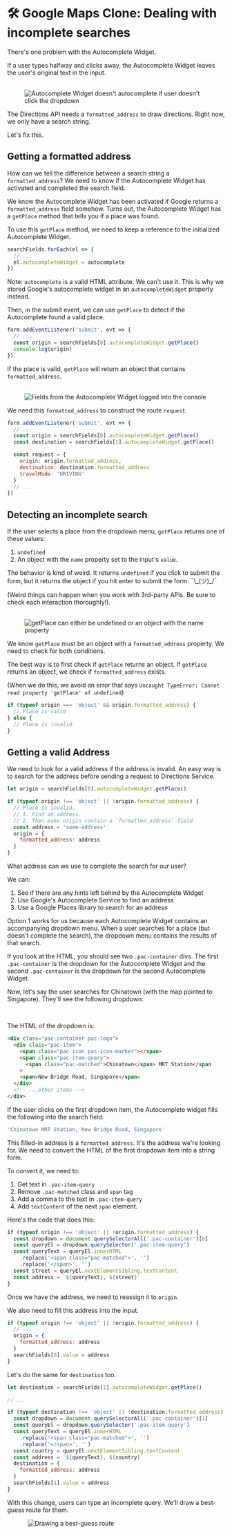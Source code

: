 # 🛠️ Google Maps Clone: Dealing with incomplete searches

There's one problem with the Autocomplete Widget.

If a user types halfway and clicks away, the Autocomplete Widget leaves the user's original text in the input.

<figure>
  <img src="../../images/components/google-map/incomplete-searches/problem.gif" alt="Autocomplete Widget doesn't autocomplete if user doesn't click the dropdown">
</figure>

The Directions API needs a `formatted_address` to draw directions. Right now, we only have a search string.

Let's fix this.

## Getting a formatted address

How can we tell the difference between a search string a `formatted_address`? We need to know if the Autocomplete Widget has activated and completed the search field.

We know the Autocomplete Widget has been activated if Google returns a `formatted_address` field somehow. Turns out, the Autocomplete Widget has a `getPlace` method that tells you if a place was found.

To use this `getPlace` method, we need to keep a reference to the initialized Autocomplete Widget.

```js
searchFields.forEach(el => {
  // ...
  el.autocompleteWidget = autocomplete
})
```

Note: `autocomplete` is a valid HTML attribute. We can't use it. This is why we stored Google's autocomplete widget in an `autocompleteWidget` property instead.

Then, in the submit event, we can use `getPlace` to detect if the Autocomplete found a valid place.

```js
form.addEventListener('submit', evt => {
  // ...
  const origin = searchFields[0].autocompleteWidget.getPlace()
  console.log(origin)
})
```

If the place is valid, `getPlace` will return an object that contains `formatted_address`.

<figure>
  <img src="../../images/components/google-map/incomplete-searches/widget-fields.png" alt="Fields from the Autocomplete Widget logged into the console">
</figure>

We need this `formatted_address` to construct the route `request`.

```js
form.addEventListener('submit', evt => {
  // ...
  const origin = searchFields[0].autocompleteWidget.getPlace()
  const destination = searchFields[1].autocompleteWidget.getPlace()

  const request = {
    origin: origin.formatted_address,
    destination: destination.formatted_address
    travelMode: 'DRIVING'
  }
  // ...
})
```

## Detecting an incomplete search

If the user selects a place from the dropdown menu, `getPlace` returns one of these values:

1. `undefined`
2. An object with the `name` property set to the input's `value`.

The behavior is kind of weird. It returns `undefined` if you click to submit the form, but it returns the object if you hit enter to submit the form. ¯\\\_(ツ)\_/¯

(Weird things can happen when you work with 3rd-party APIs. Be sure to check each interaction thoroughly!).

<figure>
  <img src="../../images/components/google-map/incomplete-searches/submit-behavior.gif" alt="getPlace can either be undefined or an object with the name property">
</figure>

We know `getPlace` must be an object with a `formatted_address` property. We need to check for both conditions.

The best way is to first check if `getPlace` returns an object. If `getPlace` returns an object, we check if `formatted_address` exists.

(When we do this, we avoid an error that says `Uncaught TypeError: Cannot read property 'getPlace' of undefined`)

```js
if (typeof origin === 'object' && origin.formatted_address) {
  // Place is valid
} else {
  // Place is invalid
}
```

## Getting a valid Address

We need to look for a valid address if the address is invalid. An easy way is to search for the address before sending a request to Directions Service.

```js
let origin = searchFields[0].autocompleteWidget.getPlace()

if (typeof origin !== 'object' || !origin.formatted_address) {
  // Place is invalid.
  // 1. Find an address.
  // 2. Then make origin contain a `formatted_address` field
  const address = 'some-address'
  origin = {
    formatted_address: address
  }
}
```

What address can we use to complete the search for our user?

We can:

1. See if there are any hints left behind by the Autocomplete Widget
2. Use Google's Autocomplete Service to find an address
3. Use a Google Places library to search for an address

Option 1 works for us because each Autocomplete Widget contains an accompanying dropdown menu. When a user searches for a place (but doesn't complete the search), the dropdown menu contains the results of that search.

If you look at the HTML, you should see two `.pac-container` divs. The first `.pac-container` is the dropdown for the Autocomplete Widget and the second `.pac-container` is the dropdown for the second Autocomplete Widget.

Now, let's say the user searches for Chinatown (with the map pointed to Singapore). They'll see the following dropdown:

<figure>
  <img src="../../images/components/google-map/incomplete-searches/dropdown.png" alt="">
  <figcaption></figcaption>
</figure>

The HTML of the dropdown is:

```html
<div class="pac-container pac-logo">
  <div class="pac-item">
    <span class="pac-icon pac-icon-marker"></span>
    <span class="pac-item-query">
      <span class="pac-matched">Chinatown</span> MRT Station</span
    >
    <span>New Bridge Road, Singapore</span>
  </div>
  <!-- ...other items -->
</div>
```

If the user clicks on the first dropdown item, the Autocomplete widget fills the following into the search field:

```js
'Chinatown MRT Station, New Bridge Road, Singapore'
```

This filled-in address is a `formatted_address`. It's the address we're looking for. We need to convert the HTML of the first dropdown item into a string form.

To convert it, we need to:

1. Get text in `.pac-item-query`
2. Remove `.pac-matched` class and `span` tag
3. Add a comma to the text in `.pac-item-query`
4. Add `textContent` of the next `span` element.

Here's the code that does this:

```js
if (typeof origin !== 'object' || !origin.formatted_address) {
  const dropdown = document.querySelectorAll('.pac-container')[0]
  const queryEl = dropdown.querySelector('.pac-item-query')
  const queryText = queryEl.innerHTML
    .replace('<span class="pac-matched">', '')
    .replace('</span>', '')
  const street = queryEl.nextElementSibling.textContent
  const address = `${queryText}, ${street}`
}
```

Once we have the address, we need to reassign it to `origin`.

We also need to fill this address into the input.

```js
if (typeof origin !== 'object' || !origin.formatted_address) {
  // ...
  origin = {
    formatted_address: address
  }
  searchFields[0].value = address
}
```

Let's do the same for `destination` too.

```js
let destination = searchFields[1].autocompleteWidget.getPlace()

// ...

if (typeof destination !== 'object' || !destination.formatted_address) {
  const dropdown = document.querySelectorAll('.pac-container')[1]
  const queryEl = dropdown.querySelector('.pac-item-query')
  const queryText = queryEl.innerHTML
    .replace('<span class="pac-matched">', '')
    .replace('</span>', '')
  const country = queryEl.nextElementSibling.textContent
  const address = `${queryText}, ${country}`
  destination = {
    formatted_address: address
  }
  searchFields[1].value = address
}
```

With this change, users can type an incomplete query. We'll draw a best-guess route for them.

<figure>
  <img src="../../images/components/google-map/incomplete-searches/best-guess.gif" alt="Drawing a best-guess route">
</figure>
